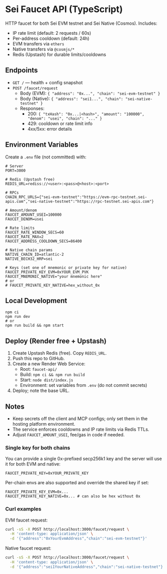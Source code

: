 # Sei Faucet API (TypeScript)

HTTP faucet for both Sei EVM testnet and Sei Native (Cosmos). Includes:

- IP rate limit (default: 2 requests / 60s)
- Per-address cooldown (default: 24h)
- EVM transfers via `ethers`
- Native transfers via `@cosmjs/*`
- Redis (Upstash) for durable limits/cooldowns

## Endpoints

- `GET /` — health + config snapshot
- `POST /faucet/request`
  - Body (EVM): `{ "address": "0x...", "chain": "sei-evm-testnet" }`
  - Body (Native): `{ "address": "sei1...", "chain": "sei-native-testnet" }`
  - Responses:
    - 200: `{ "txHash": "0x...|<hash>", "amount": "100000", "denom": "usei", "chain": "..." }`
    - 429: cooldown or rate limit info
    - 4xx/5xx: error details

## Environment Variables

Create a `.env` file (not committed) with:

```
# Server
PORT=3000

# Redis (Upstash free)
REDIS_URL=rediss://<user>:<pass>@<host>:<port>

# RPCs
CHAIN_RPC_URLS={"sei-evm-testnet":"https://evm-rpc-testnet.sei-apis.com","sei-native-testnet":"https://rpc-testnet.sei-apis.com"}

# Amount/denom
FAUCET_AMOUNT_USEI=100000
FAUCET_DENOM=usei

# Rate limits
FAUCET_RATE_WINDOW_SECS=60
FAUCET_RATE_MAX=2
FAUCET_ADDRESS_COOLDOWN_SECS=86400

# Native chain params
NATIVE_CHAIN_ID=atlantic-2
NATIVE_BECH32_HRP=sei

# Keys (set one of mnemonic or private key for native)
FAUCET_PRIVATE_KEY_EVM=0xYOUR_EVM_PVK
FAUCET_MNEMONIC_NATIVE="your mnemonic here"
# or
# FAUCET_PRIVATE_KEY_NATIVE=hex_without_0x
```

## Local Development

```
npm ci
npm run dev
# or
npm run build && npm start
```

## Deploy (Render free + Upstash)

1) Create Upstash Redis (free). Copy `REDIS_URL`.
2) Push this repo to GitHub.
3) Create a new Render Web Service:
   - Root: `faucet-api/`
   - Build: `npm ci && npm run build`
   - Start: `node dist/index.js`
   - Environment: set variables from `.env` (do not commit secrets)
4) Deploy; note the base URL.

## Notes

- Keep secrets off the client and MCP configs; only set them in the hosting platform environment.
- The service enforces cooldowns and IP rate limits via Redis TTLs.
- Adjust `FAUCET_AMOUNT_USEI`, fee/gas in code if needed.

### Single key for both chains

You can provide a single 0x-prefixed secp256k1 key and the server will use it for both EVM and native:

```
FAUCET_PRIVATE_KEY=0xYOUR_PRIVATE_KEY
```

Per-chain envs are also supported and override the shared key if set:

```
FAUCET_PRIVATE_KEY_EVM=0x...
FAUCET_PRIVATE_KEY_NATIVE=0x... # can also be hex without 0x
```

### Curl examples

EVM faucet request:

```bash
curl -sS -X POST http://localhost:3000/faucet/request \
  -H 'content-type: application/json' \
  -d '{"address":"0xYourEvmAddress","chain":"sei-evm-testnet"}'
```

Native faucet request:

```bash
curl -sS -X POST http://localhost:3000/faucet/request \
  -H 'content-type: application/json' \
  -d '{"address":"sei1YourNativeAddress","chain":"sei-native-testnet"}'
```
